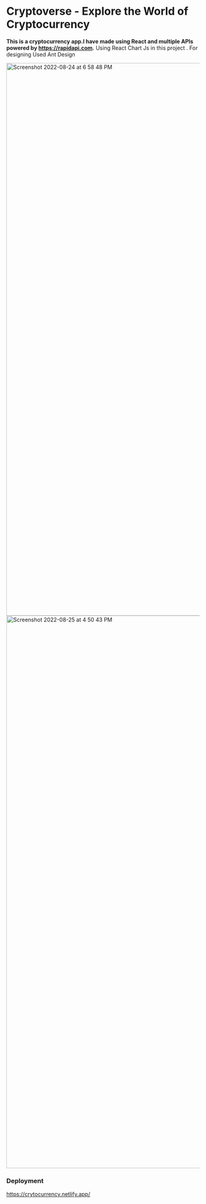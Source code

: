 

# Cryptoverse - Explore the World of Cryptocurrency

**This is a cryptocurrency app.I have made using React and multiple APIs powered by https://rapidapi.com.**
Using React Chart Js in this project .
For designing Used Ant Design 

<img width="1440" alt="Screenshot 2022-08-24 at 6 58 48 PM" src="https://user-images.githubusercontent.com/56698118/186431040-49180c5f-8124-4945-930d-05726469683c.png">


<img width="1440" alt="Screenshot 2022-08-25 at 4 50 43 PM" src="https://user-images.githubusercontent.com/56698118/186651542-a8862830-1c72-4086-b0aa-b203f746b356.png">




### Deployment

https://crytocurrency.netlify.app/

